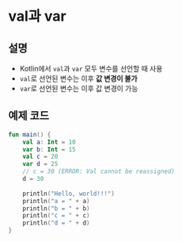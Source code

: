 # val과 var
## 설명
 * Kotlin에서 ```val```과 ```var``` 모두 변수를 선언할 때 사용
 * ```val```로 선언된 변수는 이후 <b>값 변경이 불가</b>
 * ```var```로 선언된 변수는 이후 값 변경이 가능

## 예제 코드
```kotlin
fun main() {
    val a: Int = 10
    var b: Int = 15
    val c = 20
    var d = 25
    // c = 30 (ERROR: Val cannot be reassigned)
    d = 30
    
    println("Hello, world!!!")
    println("a = " + a)
    println("b = " + b)
    println("c = " + c)
    println("d = " + d)
}
```
